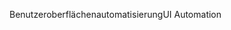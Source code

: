<span data-ttu-id="df550-101">Benutzeroberflächenautomatisierung</span><span class="sxs-lookup"><span data-stu-id="df550-101">UI Automation</span></span>